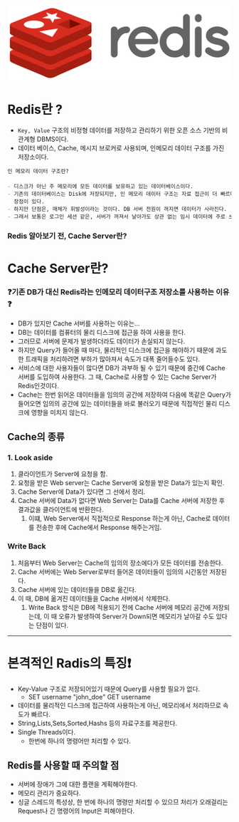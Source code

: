 ![Alt text](image.png)

# Redis란 ?

- `Key, Value` 구조의 비정형 데이터를 저장하고 관리하기 위한 오픈 소스 기반의 비관계형 DBMS이다.
- 데이터 베이스, Cache, 메시지 브로커로 사용되며, 인메모리 데이터 구조를 가진 저장소이다.

```markdown
인 메모리 데이터 구조란?

- 디스크가 아닌 주 메모리에 모든 데이터를 보유하고 있는 데이터베이스이다.
- 기존의 데이터베이스는 Disk에 저장되지만, 인 메모리 데이터 구조는 자료 접근이 더 빠르다는
  장점이 있다.
- 하지만 단점은, 매체가 휘발성이라는 것이다. DB 서버 전원이 꺼지면 데이터가 사라진다.
- 그래서 보통은 로그인 세션 같은, 서버가 꺼져서 날아가도 상관 없는 임시 데이터에 주로 쓰인다.
```

### Redis 알아보기 전, Cache Server란?

# Cache Server란?

### ❓기존 DB가 대신 Redis라는 인메모리 데이터구조 저장소를 사용하는 이유❓

- DB가 있지만 Cache 서버를 사용하는 이유는…
- DB는 데이터를 컴퓨터의 물리 디스크에 접근을 하여 사용을 한다.
- 그러므로 서버에 문제가 발생하더라도 데이터가 손실되지 않는다.
- 하지만 Query가 들어올 때 마다, 물리적인 디스크에 접근을 해야하기 때문에 과도한 트래픽을 처리하려면 부하가 많아져서 속도가 대폭 줄어들수도 있다.
- 서비스에 대한 사용자들이 많다면 DB가 과부하 될 수 있기 때문에 중간에 Cache 서버를 도입하여 사용한다. 그 때, Cache로 사용할 수 있는 Cache Server가 Redis인것이다.
- Cache는 한번 읽어온 데이터들을 임의의 공간에 저장하여 다음에 똑같은 Query가 들어오면 임의의 공간에 있는 데이터들을 바로 불러오기 때문에 직접적인 물리 디스크에 영향을 미치지 않는다.

## Cache의 종류

### 1. Look aside

1. 클라이언트가 Server에 요청을 함.
2. 요청을 받은 Web server는 Cache Server에 요청을 받은 Data가 있는지 확인.
3. Cache Server에 Data가 있다면 그 선에서 정리.
4. Cache 서버에 Data가 없다면 Web Server는 Data를 Cache 서버에 저장한 후 결과값을 클라이언트에 반환한다. 
    1. 이떄, Web Server에서 직접적으로 Response 하는게 아닌, Cache로 데이터를 전송한 후에 Cache에서 Response 해주는거임.

### Write Back

1. 처음부터 Web Server는 Cache의 임의의 장소에다가 모든 데이터를 전송한다.
2. Cache 서버에는 Web Server로부터 들어온 데이터들이 임의의 시간동안 저장된다.
3. Cache 서버에 있는 데이터들을 DB로 옮긴다.
4. 이 때, DB에 옮겨진 데이터들을 Cache 서버에서 삭제한다.
    1. Write Back 방식은 DB에 적용되기 전에 Cache 서버에 메모리 공간에 저장되는데, 이 때 오류가 발생하여 Server가 Down되면 메모리가 날아갈 수도 있다는 단점이 있다.

---

# 본격적인 Radis의 특징❗

- Key-Value 구조로 저장되어있기 때문에 Query를 사용할 필요가 없다.
    - SET username "john_doe"
    GET username
- 데이터를 물리적인 디스크에 접근하여 사용하는게 아닌, 메모리에서 처리하므로 속도가 빠르다.
- String,Lists,Sets,Sorted,Hashs 등의 자료구조를 제공한다.
- Single Threads이다.
    - 한번에 하나의 명령어만 처리할 수 있다.

## Redis를 사용할 때 주의할 점

- 서버에 장애가 그에 대한 플랜을 계획해야한다.
- 메모리 관리가 중요하다.
- 싱글 스레드의 특성상, 한 번에 하나의 명령만 처리할 수 있으므 처리가 오래걸리는 Request나 긴 명령어의 Input은 피해야한다.